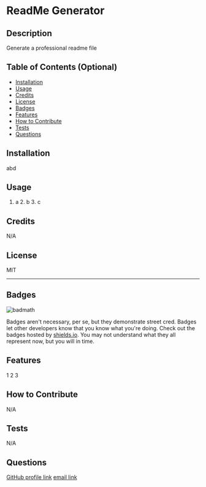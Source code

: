 # ReadMe Generator

## Description

Generate a professional readme file

## Table of Contents (Optional)

- [Installation](#installation)
- [Usage](#usage)
- [Credits](#credits)
- [License](#license)
- [Badges](#badges)
- [Features](#features)
- [How to Contribute](#contributing)
- [Tests](#tests)
- [Questions](#questions)

## Installation

abd

## Usage

1. a 2. b 3. c

## Credits

N/A

## License

MIT

---

## Badges

![badmath](https://img.shields.io/github/languages/top/lernantino/badmath)

Badges aren't necessary, per se, but they demonstrate street cred. Badges let other developers know that you know what you're doing. Check out the badges hosted by [shields.io](https://shields.io/). You may not understand what they all represent now, but you will in time.

## Features

1 2 3

## How to Contribute

N/A

## Tests

N/A

## Questions

[GitHub profile link](https://github.com/egodschalk)
[email link](mailto:egodschalk@gmail.com)

